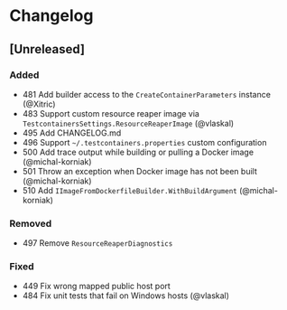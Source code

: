 # Changelog

## [Unreleased]

### Added

- 481 Add builder access to the `CreateContainerParameters` instance (@Xitric)
- 483 Support custom resource reaper image via `TestcontainersSettings.ResourceReaperImage` (@vlaskal)
- 495 Add CHANGELOG.md
- 496 Support `~/.testcontainers.properties` custom configuration
- 500 Add trace output while building or pulling a Docker image (@michal-korniak)
- 501 Throw an exception when Docker image has not been built (@michal-korniak)
- 510 Add `IImageFromDockerfileBuilder.WithBuildArgument` (@michal-korniak)

### Removed

- 497 Remove `ResourceReaperDiagnostics`

### Fixed

- 449 Fix wrong mapped public host port
- 484 Fix unit tests that fail on Windows hosts (@vlaskal)
